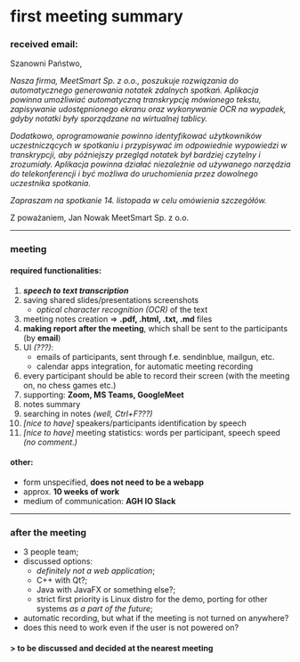 # first meeting summary

### received email:

Szanowni Państwo,

*Nasza firma, MeetSmart Sp. z o.o., poszukuje rozwiązania do automatycznego generowania notatek zdalnych spotkań. Aplikacja powinna umożliwiać automatyczną transkrypcję mówionego tekstu, zapisywanie udostępnionego ekranu oraz wykonywanie OCR na wypadek, gdyby notatki były sporządzane na wirtualnej tablicy.*

*Dodatkowo, oprogramowanie powinno identyfikować użytkowników uczestniczących w spotkaniu i przypisywać im odpowiednie wypowiedzi w transkrypcji, aby późniejszy przegląd notatek był bardziej czytelny i zrozumiały. Aplikacja powinna działać niezależnie od używanego narzędzia do telekonferencji i być możliwa do uruchomienia przez dowolnego uczestnika spotkania.*

*Zapraszam na spotkanie 14. listopada w celu omówienia szczegółów.*

Z poważaniem,
Jan Nowak
MeetSmart Sp. z o.o.

___ 

### meeting 

#### required functionalities:
1. ***speech to text transcription***
2. saving shared slides/presentations screenshots
    - *optical character recognition (OCR)* of the text
3. meeting notes creation $\Rightarrow$ **.pdf, .html, .txt, .md** files
4. **making report after the meeting**, which shall be sent to the participants (by **email**)
5. UI *(???)*:
    - emails of participants, sent through f.e. sendinblue, mailgun, etc.
    - calendar apps integration, for automatic meeting recording
6. every participant should be able to record their screen (with the meeting on, no chess games etc.)
7. supporting: **Zoom, MS Teams, GoogleMeet**
8. notes summary
9. searching in notes *(well, Ctrl+F???)*
10. *\[nice to have]* speakers/participants identification by speech
11. *\[nice to have]* meeting statistics: words per participant, speech speed *(no comment.)*

#### other:
- form unspecified, **does not need to be a webapp**
- approx. **10 weeks of work**
- medium of communication: **AGH IO Slack**

___

### after the meeting
- 3 people team;
- discussed options: 
    - *definitely not a web application*;
    - C++ with Qt?; 
    - Java with JavaFX or something else?;
    - strict first priority is Linux distro for the demo, porting for other systems *as a part of the future*;
- automatic recording, but what if the meeting is not turned on anywhere?
- does this need to work even if the user is not powered on?

#### \> to be discussed and decided at the nearest meeting